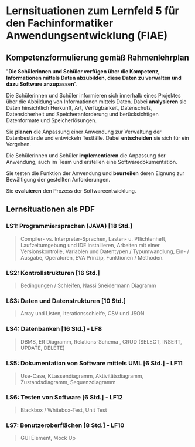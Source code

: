# Lernsituationen zum Lernfeld 5 für den Fachinformatiker Anwendungsentwicklung (FIAE)

## Kompetenzformulierung gemäß Rahmenlehrplan

"**Die Schülerinnen und Schüler verfügen über die Kompetenz, Informationen mittels
Daten abzubilden, diese Daten zu verwalten und dazu Software anzupassen**".

Die Schülerinnen und Schüler informieren sich innerhalb eines Projektes über die Abbildung
von Informationen mittels Daten. Dabei **analysieren** sie Daten hinsichtlich Herkunft, Art,
Verfügbarkeit, Datenschutz, Datensicherheit und Speicheranforderung und berücksichtigen
Datenformate und Speicherlösungen.

Sie **planen** die Anpassung einer Anwendung zur Verwaltung der Datenbestände und entwickeln Testfälle. Dabei **entscheiden** sie sich für ein Vorgehen.

Die Schülerinnen und Schüler **implementieren** die Anpassung der Anwendung, auch im
Team und erstellen eine Softwaredokumentation.

Sie testen die Funktion der Anwendung und **beurteilen** deren Eignung zur Bewältigung der
gestellten Anforderungen.

Sie **evaluieren** den Prozess der Softwareentwicklung.

## Lernsituationen als PDF

### LS1: Programmiersprachen (JAVA) [18 Std.]

> Compiler- vs. Interpreter-Sprachen, Lasten- u. Pflichtenheft, Laufzeitumgebung und IDE installieren, Arbeiten mit einer Versionskontrolle, Variablen und Datentypen / Typumwandlung, Ein- / Ausgabe, Operatoren, EVA Prinzip,  Funktionen / Methoden.

### LS2: Kontrollstrukturen [16 Std.]

> Bedingungen / Schleifen, Nassi Sneidermann Diagramm

### LS3: Daten und Datenstrukturen [10 Std.]

> Array und Listen, Iterationsschleife, CSV und JSON

### LS4: Datenbanken [16 Std.] - LF8

> DBMS, ER Diagramm, Relations-Schema , CRUD (SELECT, INSERT, UPDATE, DELETE)

### LS5: Dokumentation von Software mittels UML [6 Std.] - LF11

> Use-Case, KLassendiagramm, Aktivitätsdiagramm, Zustandsdiagramm, Sequenzdiagramm

### LS6: Testen von Software [6 Std.] - LF12

> Blackbox / Whitebox-Test, Unit Test

### LS7: Benutzeroberflächen [8 Std.] - LF10

> GUI Element, Mock Up

